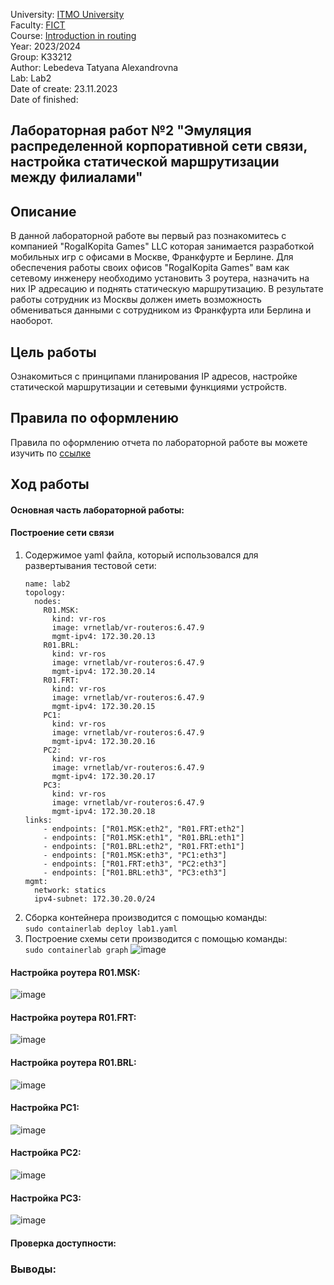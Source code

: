 University: [ITMO University](https://itmo.ru/ru/)  
Faculty: [FICT](https://fict.itmo.ru)     
Course: [Introduction in routing](https://github.com/itmo-ict-faculty/introduction-in-routing)     
Year: 2023/2024     
Group: K33212      
Author: Lebedeva Tatyana Alexandrovna      
Lab: Lab2          
Date of create: 23.11.2023       
Date of finished:        

## Лабораторная работ №2 "Эмуляция распределенной корпоративной сети связи, настройка статической маршрутизации между филиалами"    

## <a>Описание</a>   
В данной лабораторной работе вы первый раз познакомитесь с компанией "RogaIKopita Games" LLC которая занимается разработкой мобильных игр с офисами в Москве, Франкфурте и Берлине. Для обеспечения работы своих офисов "RogaIKopita Games" вам как сетевому инженеру необходимо установить 3 роутера, назначить на них IP адресацию и поднять статическую маршрутизацию. В результате работы сотрудник из Москвы должен иметь возможность обмениваться данными с сотрудником из Франкфурта или Берлина и наоборот.

## <a>Цель работы</a>  
Ознакомиться с принципами планирования IP адресов, настройке статической маршрутизации и сетевыми функциями устройств.

## <a>Правила по оформлению</a>  
Правила по оформлению отчета по лабораторной работе вы можете изучить по <a href="https://itmo-ict-faculty.github.io/introduction-in-routing/education/labs2023_2024/reportdesign/">ссылке</a>

## <a>Ход работы</a>   
#### <a>Основная часть лабораторной работы:</a>  
#### <a>Построение сети связи</a>  
1. Содержимое yaml файла, который использовался для развертывания тестовой сети:
    ```
    name: lab2
    topology:
      nodes:
        R01.MSK:
          kind: vr-ros
          image: vrnetlab/vr-routeros:6.47.9
          mgmt-ipv4: 172.30.20.13
        R01.BRL:
          kind: vr-ros
          image: vrnetlab/vr-routeros:6.47.9
          mgmt-ipv4: 172.30.20.14
        R01.FRT:
          kind: vr-ros
          image: vrnetlab/vr-routeros:6.47.9
          mgmt-ipv4: 172.30.20.15
        PC1:
          kind: vr-ros
          image: vrnetlab/vr-routeros:6.47.9
          mgmt-ipv4: 172.30.20.16
        PC2:
          kind: vr-ros
          image: vrnetlab/vr-routeros:6.47.9
          mgmt-ipv4: 172.30.20.17
        PC3:
          kind: vr-ros
          image: vrnetlab/vr-routeros:6.47.9
          mgmt-ipv4: 172.30.20.18
    links:
        - endpoints: ["R01.MSK:eth2", "R01.FRT:eth2"]
        - endpoints: ["R01.MSK:eth1", "R01.BRL:eth1"]
        - endpoints: ["R01.BRL:eth2", "R01.FRT:eth1"]
        - endpoints: ["R01.MSK:eth3", "PC1:eth3"]
        - endpoints: ["R01.FRT:eth3", "PC2:eth3"]
        - endpoints: ["R01.BRL:eth3", "PC3:eth3"]
    mgmt:
      network: statics
      ipv4-subnet: 172.30.20.0/24

    ```
2. Сборка контейнера производится с помощью команды:    
   ```sudo containerlab deploy lab1.yaml```
3. Построение схемы сети производится с помощью команды:     
   ```sudo containerlab graph```
![image](https://github.com/tanyalebedeva/2023_2024-introduction_in_routing-k33212-lebedeva_t_a/assets/90707032/a09baa95-7a21-4459-9639-1652ea5a3313)

#### <a>Настройка роутера R01.MSK:</a>  
![image](https://github.com/tanyalebedeva/2023_2024-introduction_in_routing-k33212-lebedeva_t_a/assets/90707032/d30eceae-6955-4d01-98a8-9384f7d74a3c)

#### <a>Настройка роутера R01.FRT:</a>  
![image](https://github.com/tanyalebedeva/2023_2024-introduction_in_routing-k33212-lebedeva_t_a/assets/90707032/843cf854-52dd-4a56-8b40-cb45689792c0)

#### <a>Настройка роутера R01.BRL:</a>    
![image](https://github.com/tanyalebedeva/2023_2024-introduction_in_routing-k33212-lebedeva_t_a/assets/90707032/8e72ca0d-e717-41b9-b117-f7a1241a3756)

#### <a>Настройка PC1:</a>  
![image](https://github.com/tanyalebedeva/2023_2024-introduction_in_routing-k33212-lebedeva_t_a/assets/90707032/5519db1a-a818-4191-bf98-b1e304210e84)

#### <a>Настройка PC2:</a>  
![image](https://github.com/tanyalebedeva/2023_2024-introduction_in_routing-k33212-lebedeva_t_a/assets/90707032/4ab3184c-9cfc-4e37-9662-9a232480c595)

#### <a>Настройка PC3:</a>  
![image](https://github.com/tanyalebedeva/2023_2024-introduction_in_routing-k33212-lebedeva_t_a/assets/90707032/9741eae4-54e1-44f5-b9db-1404697430ca)

#### <a>Проверка доступности:</a>  

### <a>Выводы:</a>   
